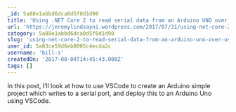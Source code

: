 ```yaml
---
_id: 5a88e1abbd6dca0d5f0d1d90
title: 'Using .NET Core 2 to read serial data from an Arduino UNO over USB'
url: 'https://jeremylindsayni.wordpress.com/2017/07/31/using-net-core-2-to-read-serial-data-from-an-arduino-uno-over-usb/'
category: 5a88e1abbd6dca0d5f0d1d90
slug: 'using-net-core-2-to-read-serial-data-from-an-arduino-uno-over-usb'
user_id: 5a83ce59d6eb0005c4ecda2c
username: 'bill-s'
createdOn: '2017-08-04T14:45:43.000Z'
tags: []
---
```


In this post, I’ll look at how to use VSCode to create an Arduino simple project which writes to a serial port, and deploy this to an Arduino Uno using VSCode. 
